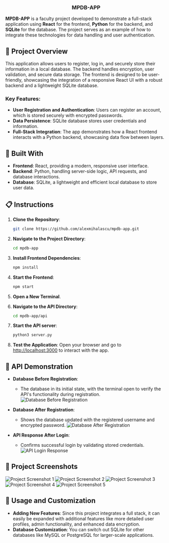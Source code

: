 
<br/>
<p align="center">
  <h3 align="center">MPDB-APP</h3>
</p>

**MPDB-APP** is a faculty project developed to demonstrate a full-stack application using **React** for the frontend, **Python** for the backend, and **SQLite** for the database. The project serves as an example of how to integrate these technologies for data handling and user authentication.

## 📖 Project Overview

This application allows users to register, log in, and securely store their information in a local database. The backend handles encryption, user validation, and secure data storage. The frontend is designed to be user-friendly, showcasing the integration of a responsive React UI with a robust backend and a lightweight SQLite database.

### Key Features:

- **User Registration and Authentication**: Users can register an account, which is stored securely with encrypted passwords.
- **Data Persistence**: SQLite database stores user credentials and information.
- **Full-Stack Integration**: The app demonstrates how a React frontend interacts with a Python backend, showcasing data flow between layers.
  
## 🔧 Built With

- **Frontend**: React, providing a modern, responsive user interface.
- **Backend**: Python, handling server-side logic, API requests, and database interactions.
- **Database**: SQLite, a lightweight and efficient local database to store user data.

## 📋 Instructions

1. **Clone the Repository**:
   ```bash
   git clone https://github.com/alexmihalascu/mpdb-app.git
   ```

2. **Navigate to the Project Directory**:
   ```bash
   cd mpdb-app
   ```

3. **Install Frontend Dependencies**:
   ```bash
   npm install
   ```

4. **Start the Frontend**:
   ```bash
   npm start
   ```

5. **Open a New Terminal**.

6. **Navigate to the API Directory**:
   ```bash
   cd mpdb-app/api
   ```

7. **Start the API server**:
   ```bash
   python3 server.py
   ```

8. **Test the Application**:
   Open your browser and go to [http://localhost:3000](http://localhost:3000) to interact with the app.

## 📸 API Demonstration

- **Database Before Registration**:
  - The database in its initial state, with the terminal open to verify the API's functionality during registration.
  ![Database Before Registration](https://user-images.githubusercontent.com/41302353/213150342-1f97c568-2556-4797-be20-e52721025b28.png)

- **Database After Registration**:
  - Shows the database updated with the registered username and encrypted password.
  ![Database After Registration](https://user-images.githubusercontent.com/41302353/213150616-62cea769-8554-4155-a209-c5680088b842.png)

- **API Response After Login**:
  - Confirms successful login by validating stored credentials.
  ![API Login Response](https://user-images.githubusercontent.com/41302353/213150882-592bc599-198a-4181-83d0-d8dabfdba0a1.png)

## 📸 Project Screenshots

![Project Screenshot 1](https://user-images.githubusercontent.com/41302353/213149946-b52e6e4c-8f07-403a-8760-c2e76a466518.png)
![Project Screenshot 2](https://user-images.githubusercontent.com/41302353/213149976-be257994-2d2f-43c9-bfad-642b1379b08f.png)
![Project Screenshot 3](https://user-images.githubusercontent.com/41302353/213150009-4be66db5-26af-40af-aa02-63bd71c045a4.png)
![Project Screenshot 4](https://user-images.githubusercontent.com/41302353/213150029-18235dc4-df22-4e69-8295-2bac79f690c4.png)
![Project Screenshot 5](https://user-images.githubusercontent.com/41302353/213150075-fe80a843-e8af-40f4-8aab-7ef59723fb7a.png)

## 🚀 Usage and Customization

- **Adding New Features**: Since this project integrates a full stack, it can easily be expanded with additional features like more detailed user profiles, admin functionality, and enhanced data encryption.
- **Database Customization**: You can switch out SQLite for other databases like MySQL or PostgreSQL for larger-scale applications.
